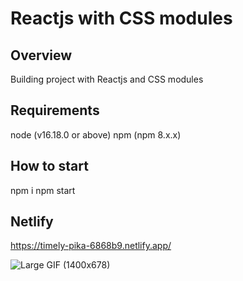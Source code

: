 
# Reactjs with CSS modules

## **Overview**

Building project with Reactjs and CSS modules

## **Requirements**

node (v16.18.0 or above)
npm (npm 8.x.x)

## **How to start**

npm i
npm start

## **Netlify**

https://timely-pika-6868b9.netlify.app/


![Large GIF (1400x678)](https://user-images.githubusercontent.com/36548565/211203123-9aa386f9-fc7f-47bc-859d-3a4e05e78f62.gif)
